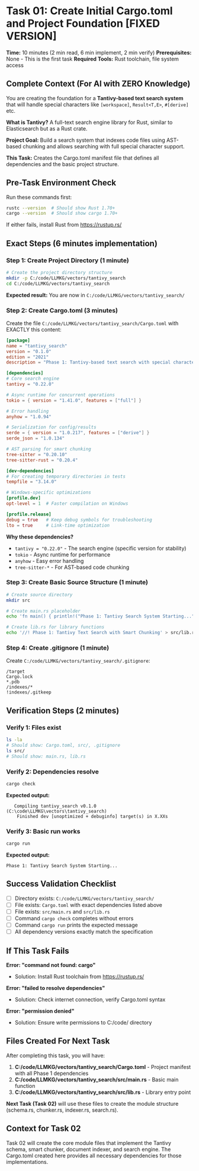 # Task 01: Create Initial Cargo.toml and Project Foundation [FIXED VERSION]

**Time:** 10 minutes (2 min read, 6 min implement, 2 min verify)
**Prerequisites:** None - This is the first task
**Required Tools:** Rust toolchain, file system access

## Complete Context (For AI with ZERO Knowledge)

You are creating the foundation for a **Tantivy-based text search system** that will handle special characters like `[workspace]`, `Result<T,E>`, `#[derive]` etc. 

**What is Tantivy?** A full-text search engine library for Rust, similar to Elasticsearch but as a Rust crate.

**Project Goal:** Build a search system that indexes code files using AST-based chunking and allows searching with full special character support.

**This Task:** Creates the Cargo.toml manifest file that defines all dependencies and the basic project structure.

## Pre-Task Environment Check
Run these commands first:
```bash
rustc --version  # Should show Rust 1.70+ 
cargo --version  # Should show cargo 1.70+
```
If either fails, install Rust from https://rustup.rs/

## Exact Steps (6 minutes implementation)

### Step 1: Create Project Directory (1 minute)
```bash
# Create the project directory structure
mkdir -p C:/code/LLMKG/vectors/tantivy_search
cd C:/code/LLMKG/vectors/tantivy_search
```

**Expected result:** You are now in `C:/code/LLMKG/vectors/tantivy_search/`

### Step 2: Create Cargo.toml (3 minutes)
Create the file `C:/code/LLMKG/vectors/tantivy_search/Cargo.toml` with EXACTLY this content:

```toml
[package]
name = "tantivy_search"
version = "0.1.0" 
edition = "2021"
description = "Phase 1: Tantivy-based text search with special character support"

[dependencies]
# Core search engine
tantivy = "0.22.0"

# Async runtime for concurrent operations
tokio = { version = "1.41.0", features = ["full"] }

# Error handling
anyhow = "1.0.94"

# Serialization for config/results
serde = { version = "1.0.217", features = ["derive"] }
serde_json = "1.0.134"

# AST parsing for smart chunking
tree-sitter = "0.20.10"
tree-sitter-rust = "0.20.4"

[dev-dependencies]
# For creating temporary directories in tests
tempfile = "3.14.0"

# Windows-specific optimizations
[profile.dev]
opt-level = 1  # Faster compilation on Windows

[profile.release] 
debug = true   # Keep debug symbols for troubleshooting
lto = true     # Link-time optimization
```

**Why these dependencies?**
- `tantivy = "0.22.0"` - The search engine (specific version for stability)
- `tokio` - Async runtime for performance  
- `anyhow` - Easy error handling
- `tree-sitter-*` - For AST-based code chunking

### Step 3: Create Basic Source Structure (1 minute)
```bash
# Create source directory
mkdir src

# Create main.rs placeholder
echo 'fn main() { println!("Phase 1: Tantivy Search System Starting..."); }' > src/main.rs

# Create lib.rs for library functions
echo '//! Phase 1: Tantivy Text Search with Smart Chunking' > src/lib.rs
```

### Step 4: Create .gitignore (1 minute)
Create `C:/code/LLMKG/vectors/tantivy_search/.gitignore`:
```
/target
Cargo.lock
*.pdb
/indexes/*
!indexes/.gitkeep
```

## Verification Steps (2 minutes)

### Verify 1: Files exist
```bash
ls -la
# Should show: Cargo.toml, src/, .gitignore
ls src/
# Should show: main.rs, lib.rs
```

### Verify 2: Dependencies resolve
```bash
cargo check
```
**Expected output:**
```
   Compiling tantivy_search v0.1.0 (C:\code\LLMKG\vectors\tantivy_search)
    Finished dev [unoptimized + debuginfo] target(s) in X.XXs
```

### Verify 3: Basic run works
```bash
cargo run
```
**Expected output:**
```
Phase 1: Tantivy Search System Starting...
```

## Success Validation Checklist
- [ ] Directory exists: `C:/code/LLMKG/vectors/tantivy_search/`
- [ ] File exists: `Cargo.toml` with exact dependencies listed above
- [ ] File exists: `src/main.rs` and `src/lib.rs`
- [ ] Command `cargo check` completes without errors
- [ ] Command `cargo run` prints the expected message
- [ ] All dependency versions exactly match the specification

## If This Task Fails

**Error: "command not found: cargo"**
- Solution: Install Rust toolchain from https://rustup.rs/

**Error: "failed to resolve dependencies"**  
- Solution: Check internet connection, verify Cargo.toml syntax

**Error: "permission denied"**
- Solution: Ensure write permissions to C:/code/ directory

## Files Created For Next Task

After completing this task, you will have:

1. **C:/code/LLMKG/vectors/tantivy_search/Cargo.toml** - Project manifest with all Phase 1 dependencies
2. **C:/code/LLMKG/vectors/tantivy_search/src/main.rs** - Basic main function  
3. **C:/code/LLMKG/vectors/tantivy_search/src/lib.rs** - Library entry point

**Next Task (Task 02)** will use these files to create the module structure (schema.rs, chunker.rs, indexer.rs, search.rs).

## Context for Task 02
Task 02 will create the core module files that implement the Tantivy schema, smart chunker, document indexer, and search engine. The Cargo.toml created here provides all necessary dependencies for those implementations.